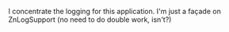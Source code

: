 I concentrate the logging for this application.
I'm just a façade on ZnLogSupport (no need to do double work, isn't?)